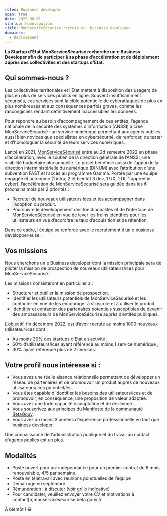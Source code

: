 ```yaml
---
roles: Business developer
open: true
date: 2022-08-01
startup: homologation
title: MonServiceSécurisé recrute un· business developer
domaines:
  - Déploiement
---
```

	
**La Startup d’État MonServiceSécurisé recherche un·e Business Developer afin de participer à sa phase d’accélération et de déploiement auprès des collectivités
et des startups d'Etat.**

## Qui sommes-nous ?

Les collectivités territoriales et l’Etat mettent à disposition des usagers de plus en plus de services publics en ligne. 
Souvent insuffisamment sécurisés, ces services sont la cible potentielle de cyberattaques de plus en plus nombreuses et aux conséquences parfois graves,
comme les rancongiciels rendant définitivement inaccessibles les données.

Pour répondre au besoin d’accompagnement de ces entités, l’agence nationale de la sécurité des systèmes d’information (ANSSI) a créé MonServiceSécurisé : 
un service numérique permettant aux agents publics, aussi bien novices que spécialistes en cybersécurité, de renforcer, de tester et
d’homologuer la sécurité de leurs services numériques.

Lancé en 2021, <a href="https://beta.gouv.fr/startups/homologation.html">MonServiceSécurisé</a> entre au 2d semestre 2022 en phase d’accélération, avec le soutien de la direction générale de l’ANSSI, 
une visibilité budgétaire pluriannuelle. Le projet bénéficie aussi de l’appui de la direction interministérielle du numérique (DINUM) avec
l’attribution d’une subvention FAST et l’accès au programme Gamma. Portée par une équipe engagée et autonome (1 intra, 2 et bientôt 3 dev, 1 UX,
1 UI, 1 apprentie cyber), l’accélération de MonServiceSécurisé sera guidée dans les 6 prochains mois par 2 priorités :
* Recruter de nouveaux utilisateurs·ices et les accompagner dans l’adoption du produit.
* Poursuivre le développement des fonctionnalités et de l’interface de MonServiceSécurisé en vue de lever les freins identifiés
pour les utilisateurs en vue d’accroître le taux d’acquisition et de rétention.

Dans ce cadre, l’équipe se renforce avec le recrutement d’un·e business developper·euse.

## Vos missions

Nous cherchons un·e Business developer dont la mission principale sera de piloter la mission de prospection de nouveaux
utilisateurs/ices pour MonServiceSécurisé.  

Les missions consisteront en particulier à : 
* Structurer et outiller la mission de prospection.
* Identifier les utilisateurs potentiels de MonServiceSécurisé et les contacter en vue de les encourager à s’inscrire et à utiliser le produit.
* Identifier et contacter des partenaires potentiels susceptibles de devenir des ambassadeurs de MonServiceSécurisé auprès d’entités publiques. 

L’objectif, fin décembre 2022, est d’avoir recruté au moins 1000 nouveaux utilisateur·ices dont :
* Au moins 30% des startups d’Etat en activité ;
* 60% d’utilisateurs/ices ayant référencé au moins 1 service numérique ;
* 30% ayant référencé plus de 2 services.

## Votre profil nous intéresse si :

* Vous avez une réelle aisance relationnelle permettant de développer un réseau de partenaires et de promouvoir un produit 
auprès de nouveaux utilisateurs/ices potentiel/les.  
* Vous êtes capable d’identifier les besoins des utilisateurs/ices et de promouvoir, en conséquence, une proposition de valeur adaptée.
* Vous avez une forte capacité d’adaptation et de résilience.
* Vous souscrivez aux principes du <a href="https://doc.incubateur.net/communaute/gerer-sa-startup-detat-ou-de-territoires-au-quotidien/decouvrir-les-differents-metiers-dune-startup-detat/recrutement/conseils-pour-le-recrutement/observatoire-revenus#les-tjm-une-base-pour-evaluer-le-prix-dune-prestation">Manifeste de la communauté BetaGouv</a>.
* Vous avez au moins 3 années d’expérience professionnelle en tant que business developer.

Une connaissance de l’administration publique et du travail au contact d'agents publics est un plus.

## Modalités

* Poste ouvert pour un· indépendant·e pour un premier contrat de 6 mois renouvelable, 4/5 par semaine.
* Poste en télétravail avec réunions ponctuelles de l’équipe
* Démarrage en septembre. 
* Rémunération : à discuter (<a href="https://doc.incubateur.net/communaute/travailler-a-beta-gouv/jutilise-les-outils-de-la-communaute/welcome-to-the-jungle">voir grille indicative</a>)
* Pour candidater, veuillez envoyer votre CV et motivations à contact[a]monservicesecurise.beta.gouv.fr

À bientôt ! 😀

